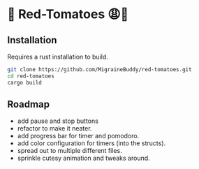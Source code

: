 # 🍅 Red-Tomatoes 😩💅
## Installation
Requires a rust installation to build.
```sh
git clone https://github.com/MigraineBuddy/red-tomatoes.git
cd red-tomatoes
cargo build
```
## Roadmap
- add pause and stop buttons
- refactor to make it neater.
- add progress bar for timer and pomodoro.
- add color configuration for timers (into the structs).
- spread out to multiple different files.
- sprinkle cutesy animation and tweaks around.

